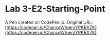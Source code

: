 # Lab 3-E2-Starting-Point

A Pen created on CodePen.io. Original URL: [https://codepen.io/ChanceW/pen/YPKBXZK](https://codepen.io/ChanceW/pen/YPKBXZK).

